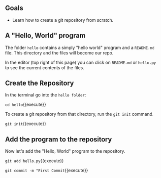 ## Goals

* Learn how to create a git repository from scratch.

## A "Hello, World" program

The folder `hello` contains a simply "hello world" program and a
`README.md` file.  This directory and the files will become our repo.

In the editor (top right of this page) you can click on `README.md` or `hello.py`
to see the current contents of the files.

## Create the Repository

In the terminal go into the `hello folder`:

`cd hello`{{execute}}

To create a git repository from that directory, run the `git init` command.

`git init`{{execute}}


## Add the program to the repository

Now let's add the "Hello, World" program to the repository.


`git add hello.py`{{execute}}

`git commit -m "First Commit`{{execute}}

